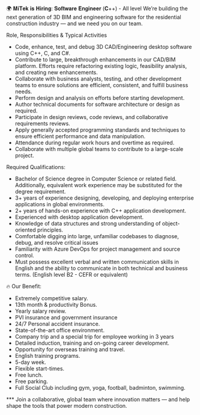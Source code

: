 🌍 𝐌𝐢𝐓𝐞𝐤 𝐢𝐬 𝐇𝐢𝐫𝐢𝐧𝐠: 𝐒𝐨𝐟𝐭𝐰𝐚𝐫𝐞 𝐄𝐧𝐠𝐢𝐧𝐞𝐞𝐫 (𝐂++) - All level
 We’re building the next generation of 3D BIM and engineering software for the residential construction industry — and we need you on our team.

Role, Responsibilities & Typical Activities
- Code, enhance, test, and debug 3D CAD/Engineering desktop software using C++, C, and C#.
- Contribute to large, breakthrough enhancements in our CAD/BIM platform. Efforts require refactoring existing logic, feasibility analysis, and creating new enhancements.
- Collaborate with business analysts, testing, and other development teams to ensure solutions are efficient, consistent, and fulfill business needs. 
- Perform design and analysis on efforts before starting development.
- Author technical documents for software architecture or design as required.
- Participate in design reviews, code reviews, and collaborative requirements reviews.
- Apply generally accepted programming standards and techniques to ensure efficient performance and data manipulation.
- Attendance during regular work hours and overtime as required.
- Collaborate with multiple global teams to contribute to a large-scale project. 

Required Qualifications:
- Bachelor of Science degree in Computer Science or related field. Additionally, equivalent work experience may be substituted for the degree requirement.
- 3+ years of experience designing, developing, and deploying enterprise applications in global environments.
- 2+ years of hands-on experience with C++ application development.
- Experienced with desktop application development.
- Knowledge of data structures and strong understanding of object-oriented principles.
- Comfortable digging into large, unfamiliar codebases to diagnose, debug, and resolve critical issues
- Familiarity with Azure DevOps for project management and source control.
- Must possess excellent verbal and written communication skills in English and the ability to communicate in both technical and business terms. (English level B2 - CEFR or equivalent)


🔥 Our Benefit:
- Extremely competitive salary.
- 13th month & productivity Bonus.
- Yearly salary review.
- PVI insurance and government insurance 
- 24/7 Personal accident insurance.
- State-of-the-art office environment.
- Company trip and a special trip for employee working in 3 years
- Detailed induction, training and on-going career development.
- Opportunity for overseas training and travel.
- English training programs.
- 5-day week.
- Flexible start-times.
- Free lunch.
- Free parking.
- Full Social Club including gym, yoga, football, badminton, swimming.

*** Join a collaborative, global team where innovation matters — and help shape the tools that power modern construction.
